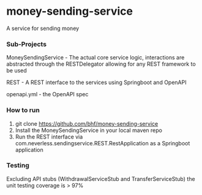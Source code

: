 # money-sending-service
A service for sending money


### Sub-Projects
MoneySendingService - The actual core service logic, interactions are abstracted through the RESTDelegator allowing for any REST framework to be used

REST - A REST interface to the services using Springboot and OpenAPI

openapi.yml - the OpenAPI spec


### How to run
1. git clone https://github.com/bhf/money-sending-service
2. Install the MoneySendingService in your local maven repo
3. Run the REST interface via com.neverless.sendingservice.REST.RestApplication as a Springboot application

### Testing
Excluding API stubs (WithdrawalServiceStub and TransferServiceStub) the unit testing coverage is > 97%
